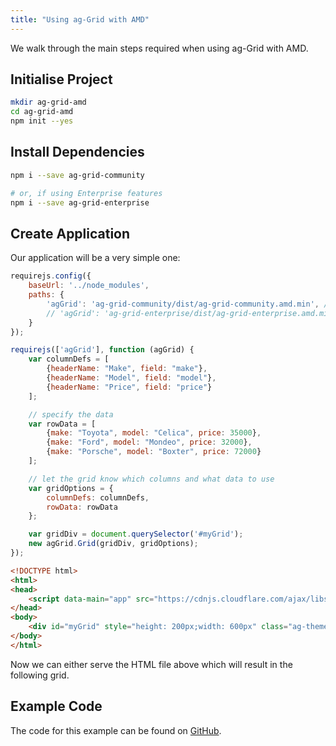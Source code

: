 ```yaml
---
title: "Using ag-Grid with AMD"
---
```


We walk through the main steps required when using ag-Grid with AMD.

## Initialise Project

```bash
mkdir ag-grid-amd
cd ag-grid-amd
npm init --yes
```

## Install Dependencies

```bash
npm i --save ag-grid-community

# or, if using Enterprise features
npm i --save ag-grid-enterprise
```

## Create Application

Our application will be a very simple one:

```js
requirejs.config({
    baseUrl: '../node_modules',
    paths: {
        'agGrid': 'ag-grid-community/dist/ag-grid-community.amd.min', // for community features
        // 'agGrid': 'ag-grid-enterprise/dist/ag-grid-enterprise.amd.min',   // for enterprise features
    }
});

requirejs(['agGrid'], function (agGrid) {
    var columnDefs = [
        {headerName: "Make", field: "make"},
        {headerName: "Model", field: "model"},
        {headerName: "Price", field: "price"}
    ];

    // specify the data
    var rowData = [
        {make: "Toyota", model: "Celica", price: 35000},
        {make: "Ford", model: "Mondeo", price: 32000},
        {make: "Porsche", model: "Boxter", price: 72000}
    ];

    // let the grid know which columns and what data to use
    var gridOptions = {
        columnDefs: columnDefs,
        rowData: rowData
    };

    var gridDiv = document.querySelector('#myGrid');
    new agGrid.Grid(gridDiv, gridOptions);
});
```

```html
<!DOCTYPE html>
<html>
<head>
    <script data-main="app" src="https://cdnjs.cloudflare.com/ajax/libs/require.js/2.3.6/require.js"></script>
</head>
<body>
    <div id="myGrid" style="height: 200px;width: 600px" class="ag-theme-alpine"></div>
</body>
</html>
```

Now we can either serve the HTML file above which will result in the following grid.

<image-caption src="building-amd/resources/ts-grid.png" alt="Datagrid" width="40rem" centered="true" constrained="true"></image-caption>

## Example Code

The code for this example can be found on [GitHub](git@github.com:seanlandsman/ag-grid-amd-example.git).

